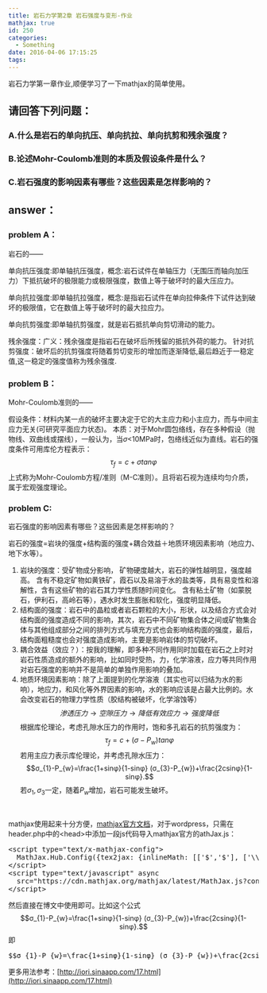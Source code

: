 ```yaml
---
title: 岩石力学第2章 岩石强度与变形-作业
mathjax: true
id: 250
categories:
  - Something
date: 2016-04-06 17:15:25
tags:
---
```


岩石力学第一章作业,顺便学习了一下mathjax的简单使用。

## 请回答下列问题：

### A.什么是岩石的单向抗压、单向抗拉、单向抗剪和残余强度？

### B.论述Mohr-Coulomb准则的本质及假设条件是什么？

### C.岩石强度的影响因素有哪些？这些因素是怎样影响的？

## answer：

### problem A：
岩石的——

单向抗压强度:即单轴抗压强度，概念:岩石试件在单轴压力（无围压而轴向加压力）下抵抗破坏的极限能力或极限强度，数值上等于破坏时的最大压应力。

单向抗拉强度:即单轴抗拉强度，概念:是指岩石试件在单向拉伸条件下试件达到破坏的极限值，它在数值上等于破坏时的最大拉应力。

单向抗剪强度:即单轴抗剪强度，就是岩石抵抗单向剪切滑动的能力。

残余强度：广义：残余强度是指岩石在破坏后所残留的抵抗外荷的能力。
针对抗剪强度：破坏后的抗剪强度将随着剪切变形的增加而逐渐降低,最后趋近于一稳定值,这一稳定的强度值称为残余强度.

### problem B：
Mohr-Coulomb准则的——

假设条件：材料内某一点的破坏主要决定于它的大主应力和小主应力，而与中间主应力无关(可研究平面应力状态)。
本质：对于Mohr圆包络线，存在多种假设（抛物线、双曲线或摆线），一般认为，当$σ$&lt;10MPa时，包络线近似为直线。岩石的强度条件可用库伦方程表示：$$τ_{f}=c+σtanφ$$上式称为Mohr-Coulomb方程/准则（M-C准则）。且将岩石视为连续均匀介质，属于宏观强度理论。

### problem C:
岩石强度的影响因素有哪些？这些因素是怎样影响的？

岩石的强度=岩块的强度+结构面的强度+耦合效益＋地质环境因素影响（地应力、地下水等）。

1.  岩块的强度：受矿物成分影响，
矿物硬度越大，岩石的弹性越明显，强度越高。
含有不稳定矿物如黄铁矿，霞石以及易溶于水的盐类等，具有易变性和溶解性，含有这些矿物的岩石其力学性质随时间变化。
含有粘土矿物（如蒙脱石，伊利石，高岭石等），遇水时发生膨胀和软化，强度明显降低。
2.  结构面的强度：岩石中的晶粒或者岩石颗粒的大小，形状，以及结合方式会对结构面的强度造成不同的影响，其次，岩石中不同矿物集合体之间或矿物集合体与其他组成部分之间的排列方式与填充方式也会影响结构面的强度，最后，结构面粗糙度也会对强度造成影响，主要是影响岩体的剪切破坏。
3.  耦合效益（效应？）：按我的理解，即多种不同作用同时加载在岩石之上时对岩石性质造成的额外的影响，比如同时受热，力，化学溶液，应力等共同作用对岩石强度的影响并不是简单的单独作用影响的叠加。
4.  地质环境因素影响：除了上面提到的化学溶液（其实也可以归结为水的影响），地应力，和风化等外界因素的影响，水的影响应该是占最大比例的。水会改变岩石的物理力学性质（胶结构被破坏，化学溶蚀等） $$渗透压力 →空隙压力 → 降低有效应力 → 强度降低$$根据库伦理论，考虑孔隙水压力的作用时，饱和多孔岩石的抗剪强度为：$$τ_{f}=c+(σ-P_{w})tanφ$$若用主应力表示库伦理论，并考虑孔隙水压力：
$$σ_{1}-P_{w}=\frac{1+sinφ}{1-sinφ} (σ_{3}-P_{w})+\frac{2csinφ}{1-sinφ}.$$若$σ_{1},σ_{3}$一定，随着$P_{w}$增加，岩石可能发生破坏。
&nbsp;

&nbsp;

mathjax使用起来十分方便，[mathjax官方文档](http://docs.mathjax.org/en/latest/start.html)，对于wordpress，只需在header.php中的&lt;head&gt;中添加一段js代码导入mathjax官方的athJax.js：
<pre class="lang:js decode:true">&lt;script type="text/x-mathjax-config"&gt;
  MathJax.Hub.Config({tex2jax: {inlineMath: [['$','$'], ['\\(','\\)']]}});
&lt;/script&gt;
&lt;script type="text/javascript" async
  src="https://cdn.mathjax.org/mathjax/latest/MathJax.js?config=TeX-AMS_CHTML"&gt;
&lt;/script&gt;</pre>
然后直接在博文中使用即可。比如这个公式$$σ_{1}-P_{w}=\frac{1+sinφ}{1-sinφ} (σ_{3}-P_{w})+\frac{2csinφ}{1-sinφ}.$$即
<pre class="lang:sh decode:true">$$σ_{1}-P_{w}=\frac{1+sinφ}{1-sinφ} (σ_{3}-P_{w})+\frac{2csinφ}{1-sinφ}.$$</pre>
更多用法参考：[http://iori.sinaapp.com/17.html](http://iori.sinaapp.com/17.html)